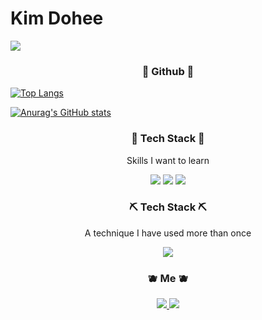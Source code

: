 # Kim Dohee 

<img src="https://capsule-render.vercel.app/api?type=waving&color=BDBDC8&height=150&text=Dohee%20Github&fontSize=70&section=header" />

<h3 align="center">🍒 Github 🍒</h3>

[![Top Langs](https://github-readme-stats.vercel.app/api/top-langs/?username=doxh7x)](https://github.com/anuraghazra/github-readme-stats)

[![Anurag's GitHub stats](https://github-readme-stats.vercel.app/api?username=doxh7x)](https://github.com/anuraghazra/github-readme-stats)

<p align="center"> </p>

<p align="center">

<h3 align="center">🔨 Tech Stack 🔨</h3>

<p align="center"> Skills I want to learn </p>

<div align="center">
  <img src="https://img.shields.io/badge/Java-007396?style=flat-square&logo=java&logoColor=white"/>
  <img src="https://img.shields.io/badge/C++-00599C?style=flat-square&logo=c%2B%2B&logoColor=white"/>
  <img src="https://img.shields.io/badge/C-A8B9CC?style=flat-square&logo=c&logoColor=white"/>
</div>


<h3 align="center">⛏️ Tech Stack ⛏️ </h3>

<p align="center"> A technique I have used more than once </p>

<div align="center">
  <img src="https://img.shields.io/badge/Python-3776AB?style=flat-square&logo=python&logoColor=white"/>
</div>

<h3 align="center">🫐 Me 🫐</h3>

<p align="center">  </p>

<p align="center">
  
<div align="center">
  <a href="https://instagram.com/doxh7x" target="_blank">
  <img src="https://img.shields.io/badge/Instagram-E4405F?style=flat-square&logo=instagram&logoColor=white"/>
  <img src="https://img.shields.io/badge/Gmail-D14836?style=flat-square&logo=gmail&logoColor=white"/>
</div>





<!--
**doxh7x/doxh7x** is a ✨ _special_ ✨ repository because its `README.md` (this file) appears on your GitHub profile.

Here are some ideas to get you started:

- 🔭 I’m currently working on ...
- 🌱 I’m currently learning ...
- 👯 I’m looking to collaborate on ...
- 🤔 I’m looking for help with ...
- 💬 Ask me about ...
- 📫 How to reach me: ...
- 😄 Pronouns: ...
- ⚡ Fun fact: ...
-->
